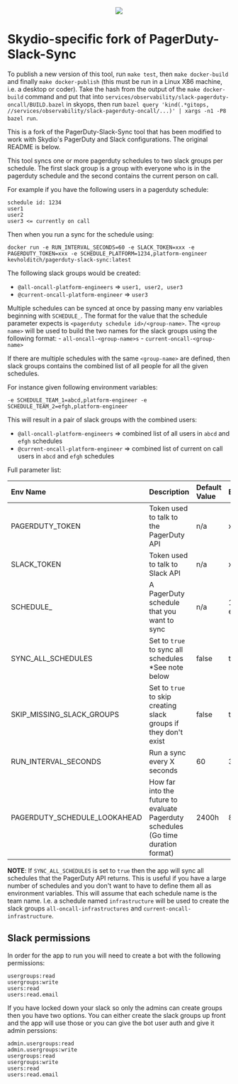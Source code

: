 <p align="center">
  <img src="./synclogo.png">
</p>


# Skydio-specific fork of PagerDuty-Slack-Sync

To publish a new version of this tool, run `make test`, then `make docker-build` and finally `make docker-publish` (this must be run in a Linux X86 machine, i.e. a desktop or coder).
Take the hash from the output of the `make docker-build` command and put that into `services/observability/slack-pagerduty-oncall/BUILD.bazel` in skyops, then run `bazel query 'kind(.*gitops, //services/observability/slack-pagerduty-oncall/...)' | xargs -n1 -P8 bazel run`.

This is a fork of the PagerDuty-Slack-Sync tool that has been modified to work with Skydio's PagerDuty and Slack configurations.
The original README is below.


This tool syncs one or more pagerduty schedules to two slack groups per schedule.  The first slack group is a group with everyone who is in the pagerduty schedule and the second contains the current person on call.

For example if you have the following users in a pagerduty schedule:

```
schedule id: 1234
user1
user2
user3 <= currently on call
```

Then when you run a sync for the schedule using:

```
docker run -e RUN_INTERVAL_SECONDS=60 -e SLACK_TOKEN=xxx -e PAGERDUTY_TOKEN=xxx -e SCHEDULE_PLATFORM=1234,platform-engineer kevholditch/pagerduty-slack-sync:latest
```

The following slack groups would be created:

- `@all-oncall-platform-engineers` => `user1, user2, user3`
- `@current-oncall-platform-engineer` => `user3`

Multiple schedules can be synced at once by passing many env variables beginning with `SCHEDULE_`.  The format for the value that the schedule parameter expects is `<pagerduty schedule id>/<group-name>`.  The `<group name>` will be used to build the two names for the slack groups using the following format:
    - `all-oncall-<group-name>s`
    - `current-oncall-<group-name>`

If there are multiple schedules with the same `<group-name>` are defined, then slack groups contains the combined list of all people for all the given schedules.

For instance given following environment variables:
```
-e SCHEDULE_TEAM_1=abcd,platform-engineer -e SCHEDULE_TEAM_2=efgh,platform-engineer
```

This will result in a pair of slack groups with the combined users:
- `@all-oncall-platform-engineers` => combined list of all users in `abcd` and `efgh` schedules
- `@current-oncall-platform-engineer` => combined list of current on call users in `abcd` and `efgh` schedules


Full parameter list:

| Env Name                     | Description                                                                       | Default Value  | Example                 |
|:-----------------------------|:----------------------------------------------------------------------------------|:---------------|:------------------------|
| PAGERDUTY_TOKEN              | Token used to talk to the PagerDuty API                                           | n/a            | xxxxx                   |
| SLACK_TOKEN                  | Token used to talk to Slack API                                                   | n/a            | xoxp-xxxxxx             |
| SCHEDULE_<NAME>              | A PagerDuty schedule that you want to sync                                        | n/a            | 1234,platform-engineer  |
| SYNC_ALL_SCHEDULES           | Set to `true` to sync all schedules *See note below                               | false          | true                    |
| SKIP_MISSING_SLACK_GROUPS    | Set to `true` to skip creating slack groups if they don't exist                   | false          | true                    |
| RUN_INTERVAL_SECONDS         | Run a sync every X seconds                                                        | 60             | 300                     |
| PAGERDUTY_SCHEDULE_LOOKAHEAD | How far into the future to evaluate Pagerduty schedules (Go time duration format) | 2400h          | 8760h                   |


**NOTE**: If `SYNC_ALL_SCHEDULES` is set to `true` then the app will sync all schedules that the PagerDuty API returns.  This is useful if you have a large number of schedules and you don't want to have to define them all as environment variables. This will assume that each schedule name is the team name. I.e. a schedule named `infrastructure` will be used to create the slack groups `all-oncall-infrastructures` and `current-oncall-infrastructure`.

## Slack permissions

In order for the app to run you will need to create a bot with the following permissions:
```
usergroups:read
usergroups:write
users:read
users:read.email
```

If you have locked down your slack so only the admins can create groups then you have two options.  You can either create the slack groups up front and the app will use those or you can give the bot user auth and give it admin perssions:
```
admin.usergroups:read
admin.usergroups:write
usergroups:read
usergroups:write
users:read
users:read.email
```
